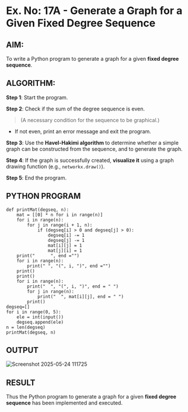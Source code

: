 # Ex. No: 17A - Generate a Graph for a Given Fixed Degree Sequence

## AIM:
To write a Python program to generate a graph for a given **fixed degree sequence**.

## ALGORITHM:

**Step 1**: Start the program.

**Step 2**: Check if the sum of the degree sequence is even.  
> (A necessary condition for the sequence to be graphical.)

- If not even, print an error message and exit the program.

**Step 3**: Use the **Havel-Hakimi algorithm** to determine whether a simple graph can be constructed from the sequence, and to generate the graph.

**Step 4**: If the graph is successfully created, **visualize it** using a graph drawing function (e.g., `networkx.draw()`).

**Step 5**: End the program.

## PYTHON PROGRAM

```
def printMat(degseq, n):
	mat = [[0] * n for i in range(n)]
	for i in range(n):
		for j in range(i + 1, n):
			if (degseq[i] > 0 and degseq[j] > 0):
				degseq[i] -= 1
				degseq[j] -= 1
				mat[i][j] = 1
				mat[j][i] = 1
	print("      ", end ="")
	for i in range(n):
		print(" ", "(", i, ")", end ="")
	print()
	print()
	for i in range(n):
		print("  ", "(", i, ")", end = " ")
		for j in range(n):
			print("  ", mat[i][j], end = " ")
		print()
degseq=[]
for i in range(0, 5):
    ele = int(input())
    degseq.append(ele)
n = len(degseq)
printMat(degseq, n)
```

## OUTPUT
![Screenshot 2025-05-24 111725](https://github.com/user-attachments/assets/f826193d-cb37-4a10-8fde-6a5558baa7b8)

## RESULT
Thus the Python program to generate a graph for a given **fixed degree sequence** has been implemented and executed.
